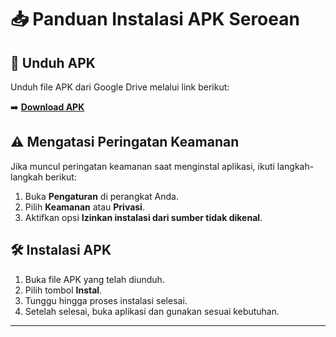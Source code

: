 # 📥 Panduan Instalasi APK Seroean

## 📌 Unduh APK

Unduh file APK dari Google Drive melalui link berikut:

➡️ **[Download APK](https://drive.google.com/file/d/1xmoTOqSWyadEAdL9wIlg-PlBXOmVbW2p/view?usp=sharing)**

## ⚠️ Mengatasi Peringatan Keamanan

Jika muncul peringatan keamanan saat menginstal aplikasi, ikuti langkah-langkah berikut:

1. Buka **Pengaturan** di perangkat Anda.
2. Pilih **Keamanan** atau **Privasi**.
3. Aktifkan opsi **Izinkan instalasi dari sumber tidak dikenal**.

## 🛠️ Instalasi APK

1. Buka file APK yang telah diunduh.
2. Pilih tombol **Instal**.
3. Tunggu hingga proses instalasi selesai.
4. Setelah selesai, buka aplikasi dan gunakan sesuai kebutuhan.

---

